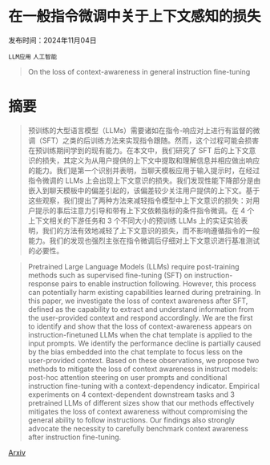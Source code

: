 # 在一般指令微调中关于上下文感知的损失

发布时间：2024年11月04日

`LLM应用` `人工智能`

> On the loss of context-awareness in general instruction fine-tuning

# 摘要

> 预训练的大型语言模型（LLMs）需要诸如在指令-响应对上进行有监督的微调（SFT）之类的后训练方法来实现指令跟随。然而，这个过程可能会损害在预训练期间学到的现有能力。在本文中，我们研究了 SFT 后的上下文意识的损失，其定义为从用户提供的上下文中提取和理解信息并相应做出响应的能力。我们是第一个识别并表明，当聊天模板应用于输入提示时，在经过指令微调的 LLMs 上会出现上下文意识的损失。我们发现性能下降部分是由嵌入到聊天模板中的偏差引起的，该偏差较少关注用户提供的上下文。基于这些观察，我们提出了两种方法来减轻指令模型中上下文意识的损失：对用户提示的事后注意力引导和带有上下文依赖指标的条件指令微调。在 4 个上下文相关的下游任务和 3 个不同大小的预训练 LLMs 上的实证实验表明，我们的方法有效地减轻了上下文意识的损失，而不影响遵循指令的一般能力。我们的发现也强烈主张在指令微调后仔细对上下文意识进行基准测试的必要性。

> Pretrained Large Language Models (LLMs) require post-training methods such as supervised fine-tuning (SFT) on instruction-response pairs to enable instruction following. However, this process can potentially harm existing capabilities learned during pretraining. In this paper, we investigate the loss of context awareness after SFT, defined as the capability to extract and understand information from the user-provided context and respond accordingly. We are the first to identify and show that the loss of context-awareness appears on instruction-finetuned LLMs when the chat template is applied to the input prompts. We identify the performance decline is partially caused by the bias embedded into the chat template to focus less on the user-provided context. Based on these observations, we propose two methods to mitigate the loss of context awareness in instruct models: post-hoc attention steering on user prompts and conditional instruction fine-tuning with a context-dependency indicator. Empirical experiments on 4 context-dependent downstream tasks and 3 pretrained LLMs of different sizes show that our methods effectively mitigates the loss of context awareness without compromising the general ability to follow instructions. Our findings also strongly advocate the necessity to carefully benchmark context awareness after instruction fine-tuning.

[Arxiv](https://arxiv.org/abs/2411.02688)